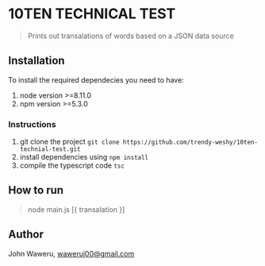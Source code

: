 # 10TEN TECHNICAL TEST

> Prints out transalations of words based on a JSON data source

## Installation

To install the required dependecies you need to have:

1. node version >=8.11.0
2. npm version >=5.3.0

### Instructions

1. git clone the project `git clone https://github.com/trendy-weshy/10ten-technial-test.git`
2. install dependencies using `npm install`
3. compile the typescript code `tsc`

## How to run

> node main.js [{ transalation }]

## Author

John Waweru, waweruj00@gmail.com

